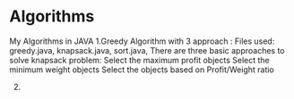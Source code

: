 # Algorithms
My Algorithms in JAVA
 1.Greedy Algorithm with 3 approach : 
  Files used: greedy.java, knapsack.java, sort.java, 
 There are three basic approaches to solve knapsack problem:
   Select the maximum profit objects
   Select the minimum weight objects
   Select the objects based on Profit/Weight ratio
   
 2.  
